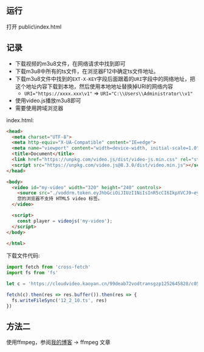 ## 运行
  打开 public\index.html

## 记录

* 下载视频的m3u8文件，在网络请求中找到即可
* 下载m3u8中所有的ts文件，在浏览器F12中确定ts文件地址。
* 下载m3u8文件中找到的`EXT-X-KEY`字段后面跟着的`URI`字段中的网络地址，把这个地址内容下载到本地，然后使用本地地址替换掉URI的网络内容
  * `URI="https://xxxx.xxx\v1"` => `URI="C:\\Users\\Administrator\\v1"`
* 使用video.js播放m3u8即可
* 需要使用跨域浏览器

index.html:

```html
<head>
  <meta charset="UTF-8">
  <meta http-equiv="X-UA-Compatible" content="IE=edge">
  <meta name="viewport" content="width=device-width, initial-scale=1.0">
  <title>Document</title>
  <link href="https://unpkg.com/video.js/dist/video-js.min.css" rel="stylesheet">
  <script src="https://unpkg.com/video.js@8.3.0/dist/video.min.js"></script>
</head>

<body>
  <video id="my-video" width="320" height="240" controls>
    <source src="./voddrm.token.eyJhbGciOiJIUzI1NiIsInR5cCI6IkpXVCJ9~eyJ0eXBlIjoiRHJ.m3u8" type="application/x-mpegURL">
    您的浏览器不支持 HTML5 video 标签。
  </video>

  <script>
    const player = videojs('my-video');
  </script>
</body>

</html>
```

下载文件代码:

```js
import fetch from 'cross-fetch'
import fs from 'fs'

let c = 'https://cloudvideo.kaoyan.cn/99deab72vodtransgzp1252645828/c05dc435243791580017482388/12_2_10.ts?rlimit=3&sign=a34a6ed791e87d6118a5036ecb2e08b4&t=6453b0c5&us=14bc84a027'

fetch(c).then(res => res.buffer()).then(res => {
  fs.writeFileSync('12_2_10.ts', res)
})
```


## 方法二

使用ffmpeg，参阅[我的博客](https://www.900t.cn) -> ffmpeg 文章